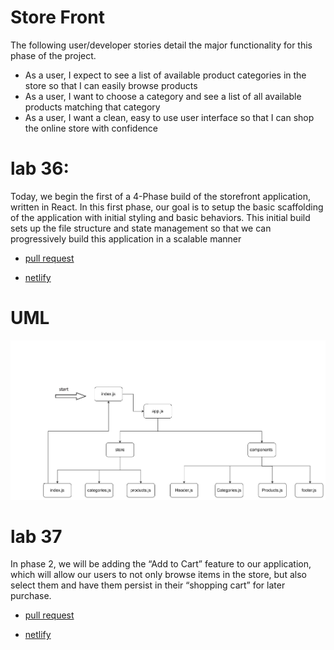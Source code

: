 # Store Front

The following user/developer stories detail the major functionality for this phase of the project.

* As a user, I expect to see a list of available product categories in the store so that I can easily browse products
* As a user, I want to choose a category and see a list of all available products matching that category
* As a user, I want a clean, easy to use user interface so that I can shop the online store with confidence


# lab 36:
Today, we begin the first of a 4-Phase build of the storefront application, written in React. In this first phase, our goal is to setup the basic scaffolding of the application with initial styling and basic behaviors. This initial build sets up the file structure and state management so that we can progressively build this application in a scalable manner



* [pull request](https://github.com/MURADALSHORMAN/storefront/pull/1)

* [netlify]()

# UML
![](https://github.com/MURADALSHORMAN/storefront/blob/main/lab36.jpg)




# lab 37
In phase 2, we will be adding the “Add to Cart” feature to our application, which will allow our users to not only browse items in the store, but also select them and have them persist in their “shopping cart” for later purchase.



* [pull request](https://github.com/MURADALSHORMAN/storefront/pull/2)

* [netlify](https://app.netlify.com/sites/admiring-pare-fe5d04/deploys/6124697b6c209300079e8e9a?utm_source=github&utm_campaign=bot_dl)






